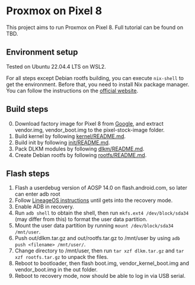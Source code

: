 # Proxmox on Pixel 8

This project aims to run Proxmox on Pixel 8. Full tutorial can be found on TBD.

## Environment setup

Tested on Ubuntu 22.04.4 LTS on WSL2.

For all steps except Debian rootfs building, you can execute `nix-shell` to get the environment. Before that, you need to install Nix package manager. You can follow the instructions on the [official website](https://nixos.org/download/).

## Build steps

0. Download factory image for Pixel 8 from [Google](https://developers.google.com/android/images#shiba), and extract vendor.img, vendor_boot.img to the pixel-stock-image folder.
1. Build kernel by following [kernel/README.md](kernel/README.md).
2. Build init by following [init/README.md](init/README.md).
3. Pack DLKM modules by following [dlkm/README.md](dlkm/README.md).
4. Create Debian rootfs by following [rootfs/README.md](rootfs/README.md).

## Flash steps

1. Flash a userdebug version of AOSP 14.0 on flash.android.com, so later can enter adb root
2. Follow [LineageOS instructions](https://wiki.lineageos.org/devices/shiba/install/#) until gets into the recovery mode.
3. Enable ADB in recovery.
4. Run `adb shell` to obtain the shell, then run `mkfs.ext4 /dev/block/sda34` (may differ from this) to format the user data partition.
5. Mount the user data partition by running `mount /dev/block/sda34 /mnt/user`.
6. Push out/dlkm.tar.gz and out/rootfs.tar.gz to /mnt/user by using `adb push <filename> /mnt/user/`.
7. Change directory to /mnt/user, then run `tar xzf dlkm.tar.gz` and `tar xzf rootfs.tar.gz` to unpack the files.
8. Reboot to bootloader, then flash boot.img, vendor_kernel_boot.img and vendor_boot.img in the out folder.
9. Reboot to recovery mode, now should be able to log in via USB serial.
